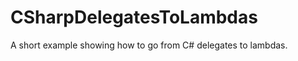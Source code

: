 CSharpDelegatesToLambdas
========================

A short example showing how to go from C# delegates to lambdas.
